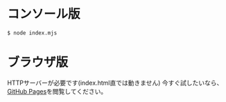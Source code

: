 # コンソール版

`$ node index.mjs`

# ブラウザ版

HTTPサーバーが必要です(index.html直では動きません)
今すぐ試したいなら、[GitHub Pages](https://bsahd.github.io/extension-akinator/)を閲覧してください。
